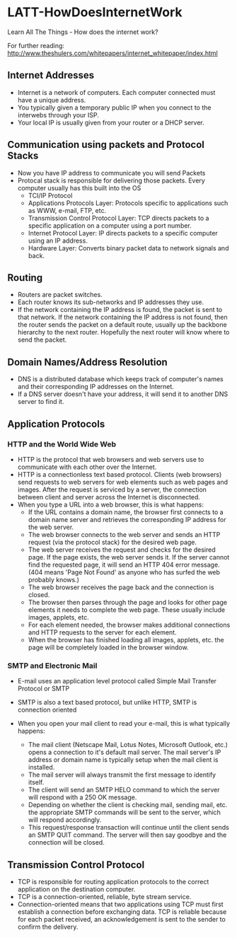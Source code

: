# LATT-HowDoesInternetWork
Learn All The Things - How does the internet work?

For further reading: http://www.theshulers.com/whitepapers/internet_whitepaper/index.html


## Internet Addresses

- Internet is a network of computers. Each computer connected must have a unique address.
- You typically given a temporary public IP when you connect to the interwebs through your ISP.
- Your local IP is usually given from your router or a DHCP server.

## Communication using packets and Protocol Stacks

- Now you have IP address to communicate you will send Packets
- Protocal stack is responsible for delivering those packets. Every computer usually has this built into the OS
  - TCI/IP Protocol
  - Applications Protocols Layer: Protocols specific to applications such as WWW, e-mail, FTP, etc.
  - Transmission Control Protocol Layer: TCP directs packets to a specific application on a computer using a port number.
  - Internet Protocol Layer: IP directs packets to a specific computer using an IP address.
  - Hardware Layer: Converts binary packet data to network signals and back.

## Routing

- Routers are packet switches.
- Each router knows its sub-networks and IP addresses they use.
-  If the network containing the IP address is found, the packet is sent to that network. If the network containing the IP address is not found, then the router sends the packet on a default route, usually up the backbone hierarchy to the next router. Hopefully the next router will know where to send the packet.

## Domain Names/Address Resolution

- DNS is a distributed database which keeps track of computer's names and their corresponding IP addresses on the Internet.
- If a DNS server doesn't have your address, it will send it to another DNS server to find it.

## Application Protocols 
### HTTP and the World Wide Web
- HTTP is the protocol that web browsers and web servers use to communicate with each other over the Internet.
- HTTP is a connectionless text based protocol. Clients (web browsers) send requests to web servers for web elements such as web pages and images. After the request is serviced by a server, the connection between client and server across the Internet is disconnected.
- When you type a URL into a web browser, this is what happens:
  - If the URL contains a domain name, the browser first connects to a domain name server and retrieves the corresponding IP address for the web server.
  - The web browser connects to the web server and sends an HTTP request (via the protocol stack) for the desired web page.
  - The web server receives the request and checks for the desired page. If the page exists, the web server sends it. If the server cannot find the requested page, it will send an HTTP 404 error message. (404 means 'Page Not Found' as anyone who has surfed the web probably knows.)
  - The web browser receives the page back and the connection is closed.
  - The browser then parses through the page and looks for other page elements it needs to complete the web page. These usually include images, applets, etc.
  - For each element needed, the browser makes additional connections and HTTP requests to the server for each element.
  - When the browser has finished loading all images, applets, etc. the page will be completely loaded in the browser window.

### SMTP and Electronic Mail
-  E-mail uses an application level protocol called Simple Mail Transfer Protocol or SMTP
- SMTP is also a text based protocol, but unlike HTTP, SMTP is connection oriented
- When you open your mail client to read your e-mail, this is what typically happens:

  - The mail client (Netscape Mail, Lotus Notes, Microsoft Outlook, etc.) opens a connection to it's default mail server. The mail server's IP address or domain name is typically setup when the mail client is installed.
  - The mail server will always transmit the first message to identify itself.
  - The client will send an SMTP HELO command to which the server will respond with a 250 OK message.
  - Depending on whether the client is checking mail, sending mail, etc. the appropriate SMTP commands will be sent to the server, which will respond accordingly.
  - This request/response transaction will continue until the client sends an SMTP QUIT command. The server will then say goodbye and the connection will be closed.

## Transmission Control Protocol
  
- TCP is responsible for routing application protocols to the correct application on the destination computer.
- TCP is a connection-oriented, reliable, byte stream service.
- Connection-oriented means that two applications using TCP must first establish a connection before exchanging data. TCP is reliable because for each packet received, an acknowledgement is sent to the sender to confirm the delivery.